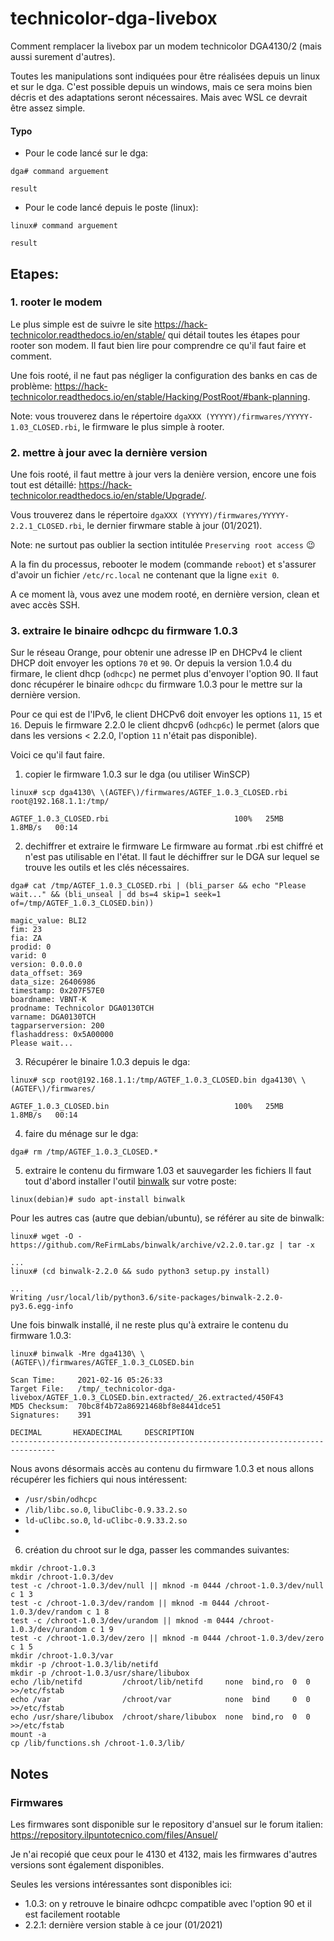 # technicolor-dga-livebox
Comment remplacer la livebox par un modem technicolor DGA4130/2 (mais aussi surement d'autres).

Toutes les manipulations sont indiquées pour être réalisées depuis un linux et sur le dga. C'est possible
depuis un windows, mais ce sera moins bien décris et des adaptations seront nécessaires. Mais avec 
WSL ce devrait être assez simple.

#### Typo
- Pour le code lancé sur le dga:
```
dga# command arguement

result
```
- Pour le code lancé depuis le poste (linux): 
```
linux# command arguement

result
```

## Etapes:
### 1. rooter le modem
Le plus simple est de suivre le site https://hack-technicolor.readthedocs.io/en/stable/ qui détail
toutes les étapes pour rooter son modem. Il faut bien lire pour comprendre ce qu'il faut faire et comment.

Une fois rooté, il ne faut pas négliger la configuration des banks en cas de problème:
https://hack-technicolor.readthedocs.io/en/stable/Hacking/PostRoot/#bank-planning.

Note: vous trouverez dans le répertoire `dgaXXX (YYYYY)/firmwares/YYYYY-1.03_CLOSED.rbi`, le firmware le
plus simple à rooter.

### 2. mettre à jour avec la dernière version
Une fois rooté, il faut mettre à jour vers la denière version, encore une fois tout est détaillé:
https://hack-technicolor.readthedocs.io/en/stable/Upgrade/.

Vous trouverez dans le répertoire `dgaXXX (YYYYY)/firmwares/YYYYY-2.2.1_CLOSED.rbi`, le dernier firwmare
stable à jour (01/2021).

Note: ne surtout pas oublier la section intitulée `Preserving root access` 😉

A la fin du processus, rebooter le modem (commande `reboot`) et s'assurer d'avoir un fichier `/etc/rc.local` ne contenant
que la ligne `exit 0`.

A ce moment là, vous avez une modem rooté, en dernière version, clean et avec accès SSH.

### 3. extraire le binaire odhcpc du firmware 1.0.3
Sur le réseau Orange, pour obtenir une adresse IP en DHCPv4 le client DHCP doit envoyer les options `70` et `90`.
Or depuis la version 1.0.4 du firmare, le client dhcp (`odhcpc`) ne permet plus d'envoyer l'option 90. Il faut donc
récupérer le binaire `odhcpc` du firmware 1.0.3 pour le mettre sur la dernière version.

Pour ce qui est de l'IPv6, le client DHCPv6 doit envoyer les options `11`, `15` et `16`. Depuis le firmware 2.2.0
le client dhcpv6 (`odhcp6c`) le permet (alors que dans les versions < 2.2.0, l'option `11` n'était pas disponible).

Voici ce qu'il faut faire.
1. copier le firmware 1.0.3 sur le dga (ou utiliser WinSCP)
```
linux# scp dga4130\ \(AGTEF\)/firmwares/AGTEF_1.0.3_CLOSED.rbi root@192.168.1.1:/tmp/

AGTEF_1.0.3_CLOSED.rbi                            100%   25MB   1.8MB/s   00:14
```

2. dechiffrer et extraire le firmware
Le firmware au format .rbi est chiffré et n'est pas utilisable en l'état. Il faut le déchiffrer sur le DGA sur lequel 
se trouve les outils et les clés nécessaires.
```
dga# cat /tmp/AGTEF_1.0.3_CLOSED.rbi | (bli_parser && echo "Please wait..." && (bli_unseal | dd bs=4 skip=1 seek=1 of=/tmp/AGTEF_1.0.3_CLOSED.bin))

magic_value: BLI2
fim: 23
fia: ZA
prodid: 0
varid: 0
version: 0.0.0.0
data_offset: 369
data_size: 26406986
timestamp: 0x207F57E0
boardname: VBNT-K
prodname: Technicolor DGA0130TCH
varname: DGA0130TCH
tagparserversion: 200
flashaddress: 0x5A00000
Please wait...
```

3. Récupérer le binaire 1.0.3 depuis le dga:
```
linux# scp root@192.168.1.1:/tmp/AGTEF_1.0.3_CLOSED.bin dga4130\ \(AGTEF\)/firmwares/

AGTEF_1.0.3_CLOSED.bin                            100%   25MB   1.8MB/s   00:14
```

4. faire du ménage sur le dga:
```
dga# rm /tmp/AGTEF_1.0.3_CLOSED.*
```

5. extraire le contenu du firmware 1.03 et sauvegarder les fichiers
Il faut tout d'abord installer l'outil [binwalk](https://github.com/ReFirmLabs/binwalk/) sur votre poste:
```
linux(debian)# sudo apt-install binwalk
```
Pour les autres cas (autre que debian/ubuntu), se référer au site de binwalk:
```
linux# wget -O - https://github.com/ReFirmLabs/binwalk/archive/v2.2.0.tar.gz | tar -x

...
linux# (cd binwalk-2.2.0 && sudo python3 setup.py install)

...
Writing /usr/local/lib/python3.6/site-packages/binwalk-2.2.0-py3.6.egg-info
```

Une fois binwalk installé, il ne reste plus qu'à extraire le contenu du firmware 1.0.3:
```
linux# binwalk -Mre dga4130\ \(AGTEF\)/firmwares/AGTEF_1.0.3_CLOSED.bin

Scan Time:     2021-02-16 05:26:33
Target File:   /tmp/_technicolor-dga-livebox/AGTEF_1.0.3_CLOSED.bin.extracted/_26.extracted/450F43
MD5 Checksum:  70bc8f4b72a86921468bf8e8441dce51
Signatures:    391

DECIMAL       HEXADECIMAL     DESCRIPTION
--------------------------------------------------------------------------------

```

Nous avons désormais accès au contenu du firmware 1.0.3 et nous allons récupérer les fichiers qui nous intéressent:
- `/usr/sbin/odhcpc`
- `/lib/libc.so.0`, `libuClibc-0.9.33.2.so`
- `ld-uClibc.so.0`, `ld-uClibc-0.9.33.2.so`
- 



6. création du chroot
sur le dga, passer les commandes suivantes:
```
mkdir /chroot-1.0.3
mkdir /chroot-1.0.3/dev
test -c /chroot-1.0.3/dev/null || mknod -m 0444 /chroot-1.0.3/dev/null c 1 3
test -c /chroot-1.0.3/dev/random || mknod -m 0444 /chroot-1.0.3/dev/random c 1 8
test -c /chroot-1.0.3/dev/urandom || mknod -m 0444 /chroot-1.0.3/dev/urandom c 1 9
test -c /chroot-1.0.3/dev/zero || mknod -m 0444 /chroot-1.0.3/dev/zero c 1 5
mkdir /chroot-1.0.3/var
mkdir -p /chroot-1.0.3/lib/netifd
mkdir -p /chroot-1.0.3/usr/share/libubox
echo /lib/netifd         /chroot/lib/netifd     none  bind,ro  0  0 >>/etc/fstab
echo /var                /chroot/var            none  bind     0  0 >>/etc/fstab
echo /usr/share/libubox  /chroot/share/libubox  none  bind,ro  0  0 >>/etc/fstab
mount -a
cp /lib/functions.sh /chroot-1.0.3/lib/
```

## Notes
### Firmwares
Les firmwares sont disponible sur le repository d'ansuel sur le forum italien: https://repository.ilpuntotecnico.com/files/Ansuel/

Je n'ai recopié que ceux pour le 4130 et 4132, mais les firmwares d'autres versions sont également disponibles.

Seules les versions intéressantes sont disponibles ici:
- 1.0.3: on y retrouve le binaire odhcpc compatible avec l'option 90 et il est facilement rootable
- 2.2.1: dernière version stable à ce jour (01/2021)
